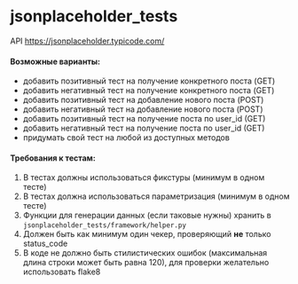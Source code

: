 # jsonplaceholder_tests
API https://jsonplaceholder.typicode.com/

#### Возможные варианты:
- добавить позитивный тест на получение конкретного поста (GET)
- добавить негативный тест на получение конкретного поста (GET)
- добавить позитивный тест на добавление нового поста (POST)
- добавить негативный тест на добавление нового поста (POST)
- добавить позитивный тест на получение поста по user_id (GET)
- добавить негативный тест на получение поста по user_id (GET)
- придумать свой тест на любой из доступных методов

#### Требования к тестам:
1. В тестах должны использоваться фикстуры (минимум в одном тесте)
2. В тестах должна использоваться параметризация (минимум в одном тесте)
3. Функции для генерации данных (если таковые нужны) хранить в `jsonplaceholder_tests/framework/helper.py`
4. Должен быть как минимум один чекер, проверяющий **не** только status_code
5. В коде не должно быть стилистических ошибок (максимальная длина строки может быть равна 120), для проверки желательно использовать flake8
